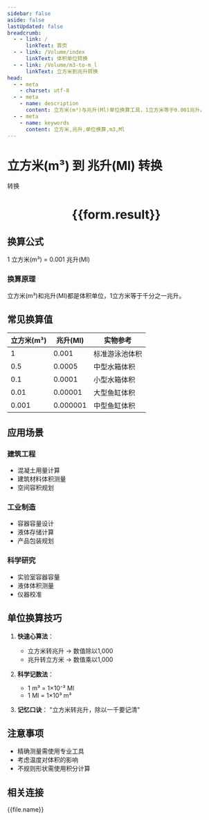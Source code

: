 ```yaml
---
sidebar: false
aside: false
lastUpdated: false
breadcrumb:
  - - link: /
      linkText: 首页
  - - link: /Volume/index
      linkText: 体积单位转换
  - - link: /Volume/m3-to-m_l
      linkText: 立方米到兆升转换
head:
  - - meta
    - charset: utf-8
  - - meta
    - name: description
      content: 立方米(m³)与兆升(Ml)单位换算工具，1立方米等于0.001兆升。
  - - meta
    - name: keywords
      content: 立方米,兆升,单位换算,m3,Ml
---
```


# 立方米(m³) 到 兆升(Ml) 转换

<script setup>
import { onMounted, reactive, inject ,ref  } from 'vue'
import { NButton,NForm ,NFormItem,NInput,NInputNumber,NSelect,NCard,useMessage ,NGrid ,NGi } from 'naive-ui'
import { defineClientComponent } from 'vitepress'
import { Volume } from '../../files';

const convert = inject('convert')
const formRef = ref(null);
const rules = {
  number:{
    required: true,
    type: 'number',
    trigger: "blur"
  }
}
const form = reactive({
  number:null,
  result:'',
  title:'立方米(m³)到兆升(Ml)换算'
})

const convertHandler = (e) => {
  e.preventDefault();
  formRef.value?.validate((errors)=>{
    if (!errors) {
      form.result = `${form.number} m³ = ${convert(form.number).from('m3').to('Ml')} Ml`
    }
  })
}
</script>

<n-form size="large" :model="form" ref='formRef' :rules="rules">
  <n-form-item label="数值" path="number">
    <n-input-number size="large" style="width:100%" :min="0" v-model:value="form.number" placeholder="请输入立方米数值" />
  </n-form-item>
  <n-form-item>
    <n-button type="primary" style="width:100%" @click="convertHandler">转换</n-button>
  </n-form-item>
</n-form>
<n-card embedded :bordered="false" hoverable>
  <div style="text-align:center">
    <h1>{{form.result}}</h1>
  </div>
</n-card>

## 换算公式
1 立方米(m³) = 0.001 兆升(Ml)

### 换算原理
立方米(m³)和兆升(Ml)都是体积单位，1立方米等于千分之一兆升。

## 常见换算值
| 立方米(m³) | 兆升(Ml) | 实物参考                 |
|-----------|---------|--------------------------|
| 1         | 0.001   | 标准游泳池体积            |
| 0.5       | 0.0005  | 中型水箱体积              |
| 0.1       | 0.0001  | 小型水箱体积              |
| 0.01      | 0.00001 | 大型鱼缸体积              |
| 0.001     | 0.000001| 中型鱼缸体积              |

## 应用场景
### 建筑工程
- 混凝土用量计算
- 建筑材料体积测量
- 空间容积规划

### 工业制造
- 容器容量设计
- 液体存储计算
- 产品包装规划

### 科学研究
- 实验室容器容量
- 液体体积测量
- 仪器校准

## 单位换算技巧
1. **快速心算法**：
   - 立方米转兆升 → 数值除以1,000
   - 兆升转立方米 → 数值乘以1,000

2. **科学记数法**：
   - 1 m³ = 1×10⁻³ Ml
   - 1 Ml = 1×10³ m³

3. **记忆口诀**：
   "立方米转兆升，除以一千要记清"

## 注意事项
- 精确测量需使用专业工具
- 考虑温度对体积的影响
- 不规则形状需使用积分计算

## 相关连接
<n-grid x-gap="12" :cols="4">
  <n-gi v-for="(file, index) in Volume" :key="index">
    <n-button
      text
      tag="a"
      :href="file.path"
      type="primary"
    >
      {{file.name}}
    </n-button>
  </n-gi>
</n-grid>